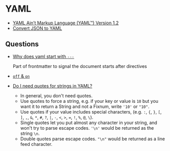 # YAML

* [YAML Ain’t Markup Language (YAML™) Version 1.2](https://yaml.org/spec/1.2/spec.html)
* [Convert JSON to YAML](https://www.json2yaml.com/)


## Questions

* [Why does yaml start with `---`](https://stackoverflow.com/q/50788277/1366033)

  Part of frontmatter to signal the document starts after directives

* [`off` & `on`](https://stackoverflow.com/q/42283732/1366033)

* [Do I need quotes for strings in YAML?](https://stackoverflow.com/q/19109912/1366033)

  * In general, you don't need quotes.
  * Use quotes to force a string, e.g. if your key or value is `10` but you want it to return a String and not a Fixnum, write `'10'` or `"10"`.
  * Use quotes if your value includes special characters, (e.g. `:`, `{`, `}`, `[`, `]`, `,`, `&`, `*`, `#`, `?`, `|`, `-`, `<`, `>`, `=`, `!`, `%`, `@`, `\`).
  * Single quotes let you put almost any character in your string, and won't try to parse escape codes. `'\n'` would be returned as the string `\n`.
  * Double quotes parse escape codes.  `"\n"` would be returned as a line feed character.


